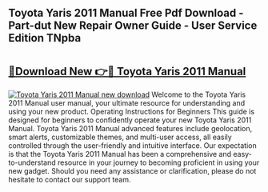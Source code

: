 ## Toyota Yaris 2011 Manual Free Pdf Download - Part-dut New Repair Owner Guide - User Service Edition TNpba

# <h2><a href="http://cf15637.oget.top/?id=Toyota+Yaris+2011+Manual">🔗Download New 👉🔴 Toyota Yaris 2011 Manual</a></h2>

[![Toyota Yaris 2011 Manual new download](https://i.imgur.com/5g1atiW.png)](http://cf15637.oget.top/?id=Toyota+Yaris+2011+Manual)
Welcome to the Toyota Yaris 2011 Manual user manual, your ultimate resource for understanding and using your new product. Operating Instructions for Beginners This guide is designed for beginners to confidently operate your new Toyota Yaris 2011 Manual. Toyota Yaris 2011 Manual advanced features include geolocation, smart alerts, customizable themes, and multi-user access, all easily controlled through the user-friendly and intuitive interface. Our expectation is that the Toyota Yaris 2011 Manual has been a comprehensive and easy-to-understand resource in your journey to becoming proficient in using your new gadget. Should you need any assistance or clarification, please do not hesitate to contact our support team.
